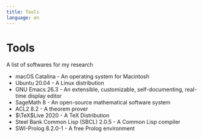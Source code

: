 ```yaml
---
title: Tools
language: en
---
```


# Tools
A list of softwares for my research

- macOS Catalina - An operating system for Macintosh
- Ubuntu 20.04 - A Linux distribution
- GNU Emacs 26.3 - An extensible, customizable, self-documenting, real-time display editor
- SageMath 8 - An open-source mathematical software system
- ACL2 8.2 - A theorem prover
- $\TeX$Live 2020 - A TeX Distribution
- Steel Bank Common Lisp (SBCL) 2.0.5 - A Common Lisp compiler
- SWI-Prolog 8.2.0-1 - A free Prolog environment
